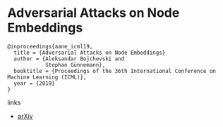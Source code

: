 # Adversarial Attacks on Node Embeddings

```
@inproceedings{aane_icml19,
  title = {Adversarial Attacks on Node Embeddings}
  author = {Aleksandar Bojchevski and
            Stephan Günnemann},
  booktitle = {Proceedings of the 36th International Conference on Machine Learning (ICML)},
  year = {2019}
}
```


links
- [arXiv](https://arxiv.org/abs/1809.01093)
